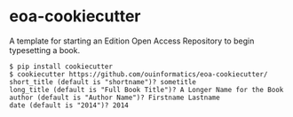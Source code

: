 eoa-cookiecutter
================

A template for starting an Edition Open Access Repository to begin typesetting a book.

    $ pip install cookiecutter
    $ cookiecutter https://github.com/ouinformatics/eoa-cookiecutter/
    short_title (default is "shortname")? sometitle
    long_title (default is "Full Book Title")? A Longer Name for the Book
    author (default is "Author Name")? Firstname Lastname
    date (default is "2014")? 2014
